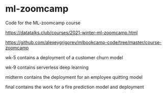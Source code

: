 # ml-zoomcamp
Code for the ML-zoomcamp course

https://datatalks.club/courses/2021-winter-ml-zoomcamp.html

https://github.com/alexeygrigorev/mlbookcamp-code/tree/master/course-zoomcamp


wk-5 contains a deployment of a customer churn model

wk-9 contains serverless deep learning 

midterm contains the deployment for an employee quitting model

final contains the work for a fire prediction model and deployment

